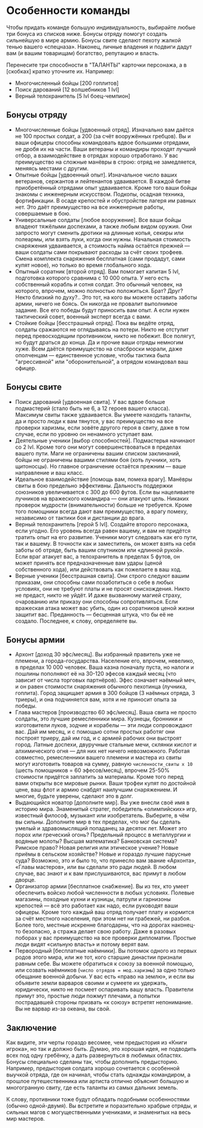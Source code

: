 # Особенности команды

Чтобы придать команде большую индивидуальность, выбирайте любые три бонуса из списков ниже. Бонусы отряду помогут создать сильнейшую в мире армию. Бонусы свите сделают пехоту жалкой тенью вашего «спецназа». Наконец, личные владения и подвиги дадут вам (и вашим товарищам) богатство, репутацию и власть.  

Перенесите три способности в "ТАЛАНТЫ" карточки персонажа, а в [скобках] кратко уточните их. Например:  
- Многочисленный бойцы [200 гоплитов]
- Поиск дарований [12 волшебников 1 lvl]
- Верный телохранитель [5 lvl боец-чемпион]

## Бонусы отряду

- Многочисленные бойцы [удвоенный отряд]. Изначально вам даётся не 100 простых солдат, а 200 (за счёт вооружённых гребцов). Вы и ваши офицеры способны командовать вдвое большими отрядами, не дробя их на части. Ваши ветераны и командиры проходят лучший отбор, а взаимодействие в отрядах хорошо отработано. У вас преимущество на сложные манёвры в строю: отряд не замедляется, меняясь местами с другим.  
- Опытные бойцы [удвоенный опыт]. Изначальное число ваших ветеранов, сержантов и лейтенантов удваивается. В каждой битве приобретённый отрядами опыт удваивается. Кроме того ваши бойцы знакомы с инженерным искусством. Подкопы, осадная техника, фортификации. В осаде крепостей и обустройстве лагеря им равных нет. Это даёт преимущество на все инженерные работы, совершаемые в бою.  
- Универсальные солдаты [любое вооружение]. Все ваши бойцы владеют тяжёлыми доспехами, а также любым видом оружия. Они запросто могут сменить дротики на длинные копья, секиры или полеармы, или взять луки, когда они нужны. Начальная стоимость снаряжения удваивается, а стоимость найма остаётся прежней — ваши солдаты сами покрывают расходы за счёт своих трофеев. Смена комплекта снаряжения бесплатная (сами продадут, сами купят новое), но только во время глобального хода.  
- Опытный соратник [второй отряд]. Вам помогает капитан 5 lvl, подготовка которого сравнима с 10 000 опыта. У него есть собственный корабль и сотня солдат. Это обычный человек, на которого, впрочем, можно полностью положиться. Брат? Друг? Некто близкий по духу?.. Это тот, на кого вы можете оставить заботы армии, ничего не боясь. Он никогда не провалит выполнимое задание. Все его победы будут приносить вам опыт. А если нужен тактический совет, военный эксперт всегда с вами.  
- Стойкие бойцы [бесстрашный отряд]. Пока вы ведёте отряд, солдаты сражаются не оглядываясь на потери. Никто не отступит перед превосходящим противником, никто не побежит. Все полягут, но будут драться до конца. Да и прочие ваши отряды немногим хуже. Всем даётся преимущество на спасброски морали, даже ополченцам — единственное условие, чтобы тактика была "агрессивной" или "оборонительной", а отрядом командовал ваш офицер.  

## Бонусы свите

- Поиск дарований [удвоенная свита]. У вас вдвое больше подмастерий (стало быть не 6, а 12 героев вашего класса). Максимум свиты также удваивается. Вы умеете находить таланты, да и просто люди к вам тянутся, у вас преимущество на все проверки харизмы, если зовёте другого героя в свиту, даже в том случае, если по уровню он ненамного уступает вам.  
- Деятельные ученики [выбор способностей]. Подмастерья начинают со 2 lvl. Кроме того они могут совершенствоваться в пределах вашего пути. Маги не ограничены вашим списком заклинаний, бойцы не ограничены вашими стилями боя (хоть лучники, хоть щитоносцы). Но главное ограничение остаётся прежним — ваше направление и ваш класс.  
- Идеальное взаимодействие [помощь вам, помеха врагу]. Манёвры свиты в бою предельно эффективны. Дальность поддержки союзников увеличивается с 300 до 600 футов. Если вы нацеливаете лучников на вражеского командира — они атакуют цель. Никаких проверок мудрости (внимательности) больше не требуется. Кроме того помощники всегда дают вам преимущество, а врагу помеху, независимо от тактики боя и дистанции до врага.  
- Верный телохранитель [герой 5 lvl]. Создайте второго персонажа, если угодно. Его уровень всегда равен вашему, и вам не придётся тратить опыт на его развитие. Ученики могут следовать как его пути, так и вашему. В точности как и заместитель, он может взять на себя заботы об отряде, быть вашим спутником или «длинной рукой». Если враг атакует вас, а телохранитель в пределах 5 футов, он может принять все предназначенные вам удары (ценой собственного хода), или действовать как пожелаете в ваш ход.
- Верные ученики [бесстрашная свита]. Они строго следуют вашим приказам, они способны сами позаботиться о себе в любых условиях, они не требуют платы и не просят снисхождения. Никто не предаст, никто не уйдёт. И даже вызванному магией страху, очарованию или приказу они способны сопротивляться. Если вражеская атака может вас убить, один из соратников ценой жизни защитит вас. Преданность — бесценная штука, что бы её не создало. Последнее, к слову, определяете вы.  

## Бонусы армии

- Архонт [доход 30 эфс/месяц]. Вы избранный правитель уже не племени, а города-государства. Население его, впрочем, невелико, в пределах 10 000 человек. Ваша казна поначалу пуста, но налоги и пошлины пополняют её на 30-120 эфесов каждый месяц (что зависит от числа торговых партнёров). Эфес означает наёмный меч, и он равен стоимости снаряжения обычного пехотинца (лучника, гоплита). Город защищает армия в 300 бойцов (3 наёмных отряда, 3 триеры), и она подчиняется вам, хотя и не приносит опыта за победы.
- Глава мастеров [производство 60 эфс/месяц]. Ваша свита не просто солдаты, это лучшие ремесленники мира. Кузнецы, бронники и изготовители луков, зодчие и корабелы — эти люди сопровождают вас. Дай им месяц, и с помощью сотни простых работяг они построят триеру, дай им год, и с армией рабочих они выстроят город. Латные доспехи, двуручные стальные мечи, склянки кислот и алхимического огня — для них нет ничего невозможного. Работая совместно, ремесленники вашего племени и мастера из свиты могут изготовить товаров на сумму, равную `численности_свиты x 10` (шесть помощников = 60 эфесов/месяц), впрочем 25-50% стоимости придётся заплатить за материалы. Кроме того перед вами открыты все мировые рынки. Ваши трофеи купят по достойной цене, ваш флот и армию снабдят наилучшим снаряжением. И многие, будьте уверены, сделают это в долг.  
- Выдающийся новатор [дополните мир]. Вы уже внесли своё имя в историю мира. Знаменитый стратег, победитель «олимпийских» игр, известный философ, музыкант или изобретатель. Выберите, в чём вы сильны. Дополните мир в тех пределах, что мог бы сделать умелый и здравомыслящий попаданец за десяток лет. Может это порох или греческий огонь? Предельный процесс в металлургии и водяные молоты? Высшая математика? Банковская система? Римское право? Новая религия или этическое учение? Новые приёмы в сельском хозяйстве? Новые и гораздо лучшие парусные суда? Возможно, это и было то, что принесло вам звание «Архонта», «Главы мастеров», или вы сделали это ради людей. В любом случае, вас знают и к вам прислушиваются, вас примут в любом дворце.  
- Организатор армии [бесплатное снабжение]. Вы из тех, кто умеет обеспечить войско любой численности в любых условиях. Полевые магазины, походные кухни и кузницы, патрули и гарнизоны крепостей — всё это работает как надо, если руководят ваши офицеры. Кроме того каждый ваш отряд получает плату и кормится за счёт местного населения, при этом нет ни грабежей, ни разбоя. Более того, местные искренне благодарны, что на дорогах наконец-то безопасно, а стража делает свою работу. Даже в разовых поборах у вас преимущество на все проверки дипломатии. Простые люди видят «сильную власть» и потому верят вам.  
- Первородный [бесплатные наёмники]. Вы потомок одного из первых родов этого мира, или же тот, кого старшие династии признали равным себе. Вы можете обратиться к союзу за военной помощью, или созвать наёмников (`число отрядов = мод.харизмы`) за одно только обещание военной добычи. У вас есть «право на землю», и если вы объявите земли варваров своими и сумеете их удержать, юридически, никто не посмеет оспаривать вашу власть. Правители примут это, простые люди пожмут плечами, а попытки пострадавшей стороны призвать «к союзу» встретят непонимание. Вы не варвар из-за океана, вы свой.  

## Заключение

Как видите, эти черты гораздо весомее, чем предыстория из «Книги игрока», но так и должно быть. Думаю, это хорошая идея, не подводить всех под одну гребёнку, а дать развернуться в любимых областях. Бонусы специально сделаны так, чтобы дополнить предысторию. Например, предыстория солдата хорошо сочетается с особенной выучкой отряда, где он начинал, чтобы стать однажды командиром, а прошлое путешественника или артиста отлично объяснит большую и многогранную свиту, где есть таланты из самых дальних земель.  

К слову, противники тоже будут обладать подобными особенностями (обычно одной-двумя). Вы встретите и поразительно храбрые отряды, и сильных магов с могущественными учениками, и знаменитых на весь мир мастеров.  
